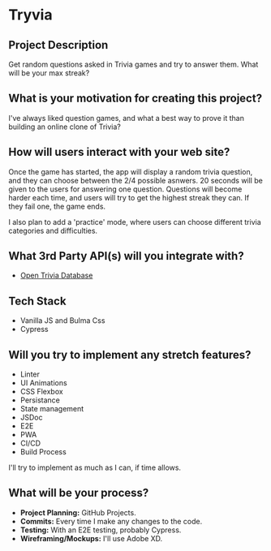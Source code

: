 # Tryvia

## Project Description
Get random questions asked in Trivia games and try to answer them. What will be your max streak?

## What is your motivation for creating this project?
I've always liked question games, and what a best way to prove it than building an online clone of Trivia?

## How will users interact with your web site?
Once the game has started, the app will display a random trivia question, and they can choose between the 2/4 possible asnwers.
20 seconds will be given to the users for answering one question.
Questions will become harder each time, and users will try to get the highest streak they can. If they fail one, the game ends.

I also plan to add a 'practice' mode, where users can choose different trivia categories and difficulties.

## What 3rd Party API(s) will you integrate with?

* [Open Trivia Database](https://opentdb.com/)

## Tech Stack

* Vanilla JS and Bulma Css
* Cypress

## Will you try to implement any stretch features?

* Linter
* UI Animations
* CSS Flexbox
* Persistance
* State management
* JSDoc
* E2E
* PWA
* CI/CD
* Build Process

I'll try to implement as much as I can, if time allows.

## What will be your process?

* **Project Planning:** GitHub Projects.
* **Commits:** Every time I make any changes to the code.
* **Testing:** With an E2E testing, probably Cypress.
* **Wireframing/Mockups:** I'll use Adobe XD.